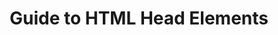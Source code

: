 ---
layout: post.njk
title: "Guide to HTML Head Elements"
summary: "Your head might need some aspirin after taking a peek at this site with exhaustive information on just about everything that could go in the HEAD section of your site."
thumb: "http://pixelprowess.com/i/2021-09-27_13-44-21.png"
links:
  - website: "https://htmlhead.dev/"
category: shorts
tags: 
- external
---